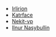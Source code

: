 - [Irlirion](https://github.com/irlirion)
- [Katrface](https://github.com/katrface)
- [Nekit-vp](https://github.com/nekit-vp)
- [Ilnur Nasybullin](https://github.com/IlnurNasybullin)
